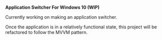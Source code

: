 **Application Switcher For Windows 10 (WIP)**

Currently working on making an application switcher. 

Once the application is in a relatively functional state, this project will be refactored to 
follow the MVVM pattern. 
